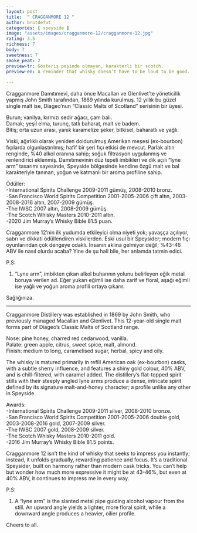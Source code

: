 ```yaml
---
layout: post
title:  " CRAGGANMORE 12 "
author: brutdefut
categories: [ speyside ]
image: "assets/images/cragganmore-12/cragganmore-12.jpg"
rating: 3.5
richness: 7
body: 7
sweetness: 7
smoke_peat: 2
preview-tr: Gösteriş peşinde olmayan, karakterli bir scotch.                      
preview-en: A reminder that whisky doesn’t have to be loud to be good.  
                 
---
```


Cragganmore Damıtımevi, daha önce Macallan ve Glenlivet’te yöneticilik yapmış John Smith tarafından, 1869 yılında kurulmuş. 12 yıllık bu güzel single malt ise, Diageo’nun “Classic Malts of Scotland” serisinin bir üyesi.  
 
Burun; vanilya, kırmızı sedir ağacı, çam balı.  
Damak; yeşil elma, turunç, tatlı baharat, malt ve badem.  
Bitiş; orta uzun arası, yanık karamelize şeker, bitkisel, baharatlı ve yağlı.  

Viski, ağırlıklı olarak yeniden doldurulmuş Amerikan meşesi (ex-bourbon) fıçılarda olgunlaştırılmış; hafif bir şeri fıçı etkisi de mevcut. Parlak altın renginde, %40 alkol oranına sahip; soğuk filtrasyon uygulanmış ve renlendirici eklenmiş. Damıtımevinin düz tepeli imbikleri ve dik açılı “lyne arm” tasarımı sayesinde, Speyside bölgesinde kendine özgü malt ve bal karakteriyle tanınan, yoğun ve katmanlı bir aroma profiline sahip.  

Ödüller:  
-International Spirits Challenge 2009-2011 gümüş, 2008-2010 bronz.    
-San Francisco World Spirits Competition 2001-2005-2006 çift altın, 2003-2008-2016 altın, 2007-2009 gümüş.  
-The IWSC 2007 altın, 2008-2009 gümüş.   
-The Scotch Whisky Masters 2010-2011 altın.  
-2020 Jim Murray’s Whisky Bible 81.5 puan.  

Cragganmore 12’nin ilk yudumda etkileyici olma niyeti yok; yavaşça açılıyor, sabrı ve dikkati ödüllendiren viskilerden. Eski usul bir Speysider; modern fıçı oyunlarından çok dengeye odaklı. İnsanın aklına gelmiyor değil; %43-46 ABV ile nasıl olurdu acaba? Yine de şu hali bile, her anlamda tatmin edici.   

P.S:   
1. “Lyne arm”, imbikten çıkan alkol buharının yolunu belirleyen eğik metal boruya verilen ad. Eğer yukarı eğimli ise daha zarif ve floral, aşağı eğimli ise yağlı ve yoğun aroma profili ortaya çıkarır.  

Sağlığınıza.       
   
-----------------------------------------------

<p id="english"></p>

Cragganmore Distillery was established in 1869 by John Smith, who previously managed Macallan and Glenlivet. This 12-year-old single malt forms part of Diageo’s Classic Malts of Scotland range.  

Nose: pine honey, charred red cedarwood, vanilla.  
Palate: green apple, citrus, sweet spice, malt, almond.  
Finish: medium to long, caramelised sugar, herbal, spicy and oily.  

The whisky is matured primarily in refill American oak (ex-bourbon) casks, with a subtle sherry influence, and features a shiny gold colour, 40% ABV, and is chill-filtered, with caramel added. The distillery’s flat-topped spirit stills with their steeply angled lyne arms produce a dense, intricate spirit defined by its signature malt-and-honey character; a profile unlike any other in Speyside.  

Awards:  
-International Spirits Challenge 2009-2011 silver, 2008-2010 bronze.  
-San Francisco World Spirits Competition 2001-2005-2006 double gold, 2003-2008-2016 gold, 2007-2009 silver.  
-The IWSC 2007 gold, 2008-2009 silver.  
-The Scotch Whisky Masters 2010-2011 gold.  
-2016 Jim Murray’s Whisky Bible 81.5 points.  

Cragganmore 12 isn’t the kind of whisky that seeks to impress you instantly; instead, it unfolds gradually, rewarding patience and focus. It’s a traditional Speysider, built on harmony rather than modern cask tricks. You can’t help but wonder how much more expressive it might be at 43-46%, but even at 40% ABV, it continues to impress me in every way.  

P.S:  
1. A “lyne arm” is the slanted metal pipe guiding alcohol vapour from the still. An upward angle yields a lighter, more floral spirit, while a downward angle produces a heavier, oilier profile.  

Cheers to all.   
